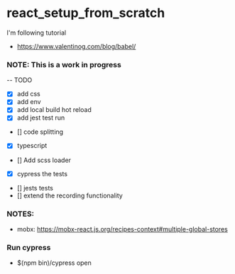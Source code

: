 # react_setup_from_scratch

I'm following tutorial 
- https://www.valentinog.com/blog/babel/

### NOTE: This is a work in progress


-- TODO
- [x] add css
- [x] add env
- [x] add local build hot reload
- [x] add jest test run
- [] code splitting
- [x] typescript
- [] Add scss loader
- [x] cypress the tests
- [] jests tests
- [] extend the recording functionality

### NOTES:
- mobx: https://mobx-react.js.org/recipes-context#multiple-global-stores

### Run cypress
- $(npm bin)/cypress open
